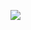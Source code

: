 ![](https://cdn.discordapp.com/attachments/809363157101314048/812683596867436584/Phasmophobia_VG.png)

